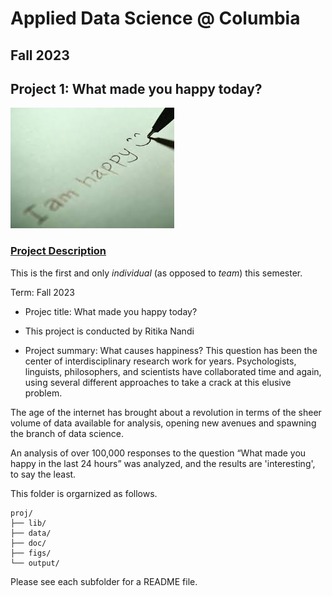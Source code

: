 # Applied Data Science @ Columbia
## Fall 2023
## Project 1: What made you happy today?

![image](figs/title.jpeg)

### [Project Description](doc/Proj1_desc.md)
This is the first and only *individual* (as opposed to *team*) this semester. 

Term: Fall 2023

+ Projec title: What made you happy today?
+ This project is conducted by Ritika Nandi

+ Project summary: What causes happiness? This question has been the center of interdisciplinary research work for years. Psychologists, linguists, philosophers, and scientists have collaborated time and again, using several different approaches to take a crack at this elusive problem.

The age of the internet has brought about a revolution in terms of the sheer volume of data available for analysis, opening new avenues and spawning the branch of data science. 

An analysis of over 100,000 responses to the question “What made you happy in the last 24 hours” was analyzed, and the results are 'interesting', to say the least. 

This folder is orgarnized as follows.

```
proj/
├── lib/
├── data/
├── doc/
├── figs/
└── output/
```

Please see each subfolder for a README file.
